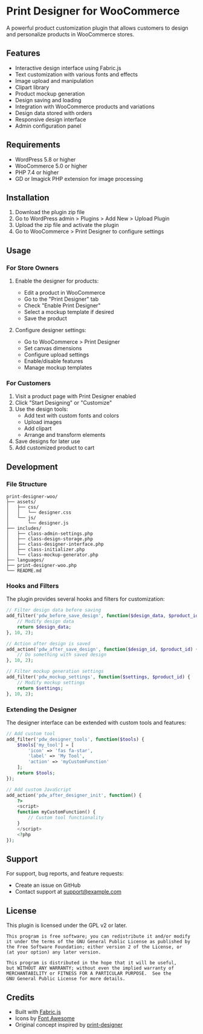 # Print Designer for WooCommerce

A powerful product customization plugin that allows customers to design and personalize products in WooCommerce stores.

## Features

- Interactive design interface using Fabric.js
- Text customization with various fonts and effects
- Image upload and manipulation
- Clipart library
- Product mockup generation
- Design saving and loading
- Integration with WooCommerce products and variations
- Design data stored with orders
- Responsive design interface
- Admin configuration panel

## Requirements

- WordPress 5.8 or higher
- WooCommerce 5.0 or higher
- PHP 7.4 or higher
- GD or Imagick PHP extension for image processing

## Installation

1. Download the plugin zip file
2. Go to WordPress admin > Plugins > Add New > Upload Plugin
3. Upload the zip file and activate the plugin
4. Go to WooCommerce > Print Designer to configure settings

## Usage

### For Store Owners

1. Enable the designer for products:
   - Edit a product in WooCommerce
   - Go to the "Print Designer" tab
   - Check "Enable Print Designer"
   - Select a mockup template if desired
   - Save the product

2. Configure designer settings:
   - Go to WooCommerce > Print Designer
   - Set canvas dimensions
   - Configure upload settings
   - Enable/disable features
   - Manage mockup templates

### For Customers

1. Visit a product page with Print Designer enabled
2. Click "Start Designing" or "Customize"
3. Use the design tools:
   - Add text with custom fonts and colors
   - Upload images
   - Add clipart
   - Arrange and transform elements
4. Save designs for later use
5. Add customized product to cart

## Development

### File Structure

```
print-designer-woo/
├── assets/
│   ├── css/
│   │   └── designer.css
│   └── js/
│       └── designer.js
├── includes/
│   ├── class-admin-settings.php
│   ├── class-design-storage.php
│   ├── class-designer-interface.php
│   ├── class-initializer.php
│   └── class-mockup-generator.php
├── languages/
├── print-designer-woo.php
└── README.md
```

### Hooks and Filters

The plugin provides several hooks and filters for customization:

```php
// Filter design data before saving
add_filter('pdw_before_save_design', function($design_data, $product_id) {
    // Modify design data
    return $design_data;
}, 10, 2);

// Action after design is saved
add_action('pdw_after_save_design', function($design_id, $product_id) {
    // Do something with saved design
}, 10, 2);

// Filter mockup generation settings
add_filter('pdw_mockup_settings', function($settings, $product_id) {
    // Modify mockup settings
    return $settings;
}, 10, 2);
```

### Extending the Designer

The designer interface can be extended with custom tools and features:

```php
// Add custom tool
add_filter('pdw_designer_tools', function($tools) {
    $tools['my_tool'] = [
        'icon' => 'fas fa-star',
        'label' => 'My Tool',
        'action' => 'myCustomFunction'
    ];
    return $tools;
});

// Add custom JavaScript
add_action('pdw_after_designer_init', function() {
    ?>
    <script>
    function myCustomFunction() {
        // Custom tool functionality
    }
    </script>
    <?php
});
```

## Support

For support, bug reports, and feature requests:
- Create an issue on GitHub
- Contact support at support@example.com

## License

This plugin is licensed under the GPL v2 or later.

```
This program is free software; you can redistribute it and/or modify
it under the terms of the GNU General Public License as published by
the Free Software Foundation; either version 2 of the License, or
(at your option) any later version.

This program is distributed in the hope that it will be useful,
but WITHOUT ANY WARRANTY; without even the implied warranty of
MERCHANTABILITY or FITNESS FOR A PARTICULAR PURPOSE.  See the
GNU General Public License for more details.
```

## Credits

- Built with [Fabric.js](http://fabricjs.com/)
- Icons by [Font Awesome](https://fontawesome.com/)
- Original concept inspired by [print-designer](https://github.com/lmanukyan/print-designer)